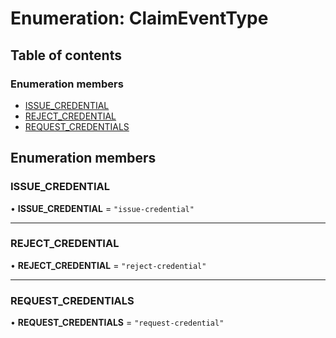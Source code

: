 # Enumeration: ClaimEventType

## Table of contents

### Enumeration members

- [ISSUE\_CREDENTIAL](ClaimEventType.md#issue_credential)
- [REJECT\_CREDENTIAL](ClaimEventType.md#reject_credential)
- [REQUEST\_CREDENTIALS](ClaimEventType.md#request_credentials)

## Enumeration members

### ISSUE\_CREDENTIAL

• **ISSUE\_CREDENTIAL** = `"issue-credential"`

___

### REJECT\_CREDENTIAL

• **REJECT\_CREDENTIAL** = `"reject-credential"`

___

### REQUEST\_CREDENTIALS

• **REQUEST\_CREDENTIALS** = `"request-credential"`
